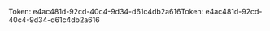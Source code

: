 <span data-ttu-id="b1757-101">Token: e4ac481d-92cd-40c4-9d34-d61c4db2a616</span><span class="sxs-lookup"><span data-stu-id="b1757-101">Token: e4ac481d-92cd-40c4-9d34-d61c4db2a616</span></span>